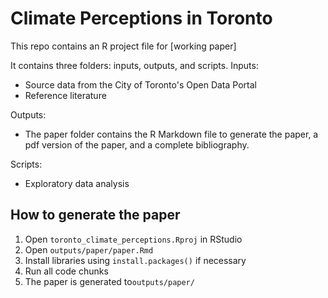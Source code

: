 # Climate Perceptions in Toronto

This repo contains an R project file for [working paper]

It contains three folders: inputs, outputs, and scripts.
Inputs:
- Source data from the City of Toronto's Open Data Portal
- Reference literature

Outputs:
- The paper folder contains the R Markdown file to generate the paper, a pdf version of the paper, and a complete bibliography.

Scripts:
- Exploratory data analysis

## How to generate the paper
1. Open `toronto_climate_perceptions.Rproj` in RStudio
2. Open `outputs/paper/paper.Rmd` 
3. Install libraries using `install.packages()` if necessary
4. Run all code chunks
5. The paper is generated to`outputs/paper/`
